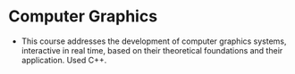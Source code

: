# Computer Graphics

- This course addresses the development of computer graphics systems, interactive in real time, based on their theoretical foundations and their application. Used C++.